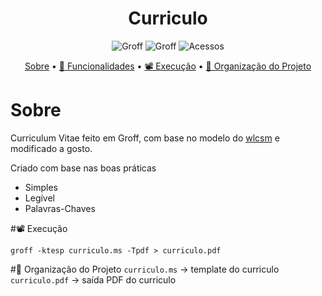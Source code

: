 <div align="center">

# Curriculo
![Groff](https://img.shields.io/badge/groff-%23ED8B00.svg?style=for-the-badge)
![Groff](https://img.shields.io/badge/troff-%23ED8B00.svg?style=for-the-badge)
![Acessos](https://api.visitorbadge.io/api/visitors?path=https%3A%2F%2Fgithub.com%2Frenatonunes74%2Fcurriculum_vitae&label=A%20C%20E%20S%20S%20O%20S&labelColor=%2320232a&countColor=%2320232a&labelStyle=upper)

[Sobre](#sobre) •
[📑 Funcionalidades](#-funcionalidades) •
[📽 Execução](#-execução) •
[📏 Organização do Projeto](#-organização-do-projeto)
</div>

# Sobre
Curriculum Vitae feito em Groff, com base no modelo do [wlcsm](https://github.com/wlcsm/resume) e modificado a gosto.

Criado com base nas boas práticas
- Simples
- Legível
- Palavras-Chaves

#📽 Execução
```shell
groff -ktesp curriculo.ms -Tpdf > curriculo.pdf
```

#📏 Organização do Projeto
`curriculo.ms` -> template do curriculo
`curriculo.pdf` -> saída PDF do curriculo
